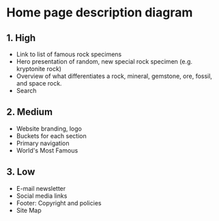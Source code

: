 # Home page description diagram

## 1. High

- Link to list of famous rock specimens
- Hero presentation of random, new special rock specimen (e.g. kryptonite rock)
- Overview of what differentiates a rock, mineral, gemstone, ore, fossil, and space rock.  
- Search

## 2. Medium

- Website branding, logo
- Buckets for each section
- Primary navigation
- World's Most Famous

## 3. Low

- E-mail newsletter
- Social media links
- Footer: Copyright and policies
- Site Map